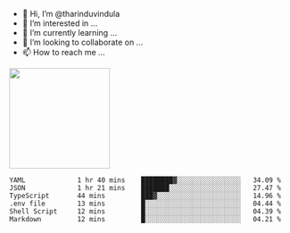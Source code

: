 - 👋 Hi, I’m @tharinduvindula
- 👀 I’m interested in ...
- 🌱 I’m currently learning ...
- 💞️ I’m looking to collaborate on ...
- 📫 How to reach me ...

<!---
tharinduvindula/tharinduvindula is a ✨ special ✨ repository because its `README.md` (this file) appears on your GitHub profile.
You can click the Preview link to take a look at your changes.
--->

<img height="180em" src="https://github-readme-stats.vercel.app/api?username=tharinduvindula&show_icons=true&hide_border=false&&count_private=true&include_all_commits=true" />


<!--START_SECTION:waka-->

```text
YAML             1 hr 40 mins    ████████▓░░░░░░░░░░░░░░░░   34.09 %
JSON             1 hr 21 mins    ███████░░░░░░░░░░░░░░░░░░   27.47 %
TypeScript       44 mins         ███▓░░░░░░░░░░░░░░░░░░░░░   14.96 %
.env file        13 mins         █░░░░░░░░░░░░░░░░░░░░░░░░   04.44 %
Shell Script     12 mins         █░░░░░░░░░░░░░░░░░░░░░░░░   04.39 %
Markdown         12 mins         █░░░░░░░░░░░░░░░░░░░░░░░░   04.21 %
```

<!--END_SECTION:waka-->
